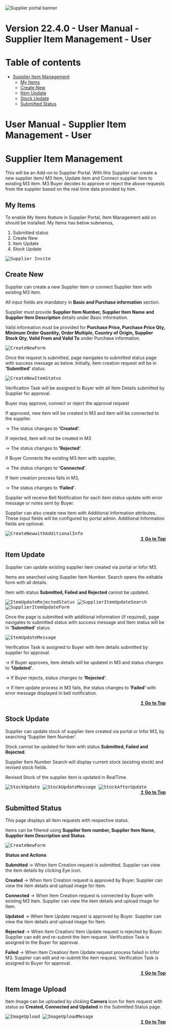 ![Supplier portal banner](../../../../images/banner-supplier-portal.jpg)

# Version 22.4.0 - User Manual - Supplier Item Management - User

# Table of contents

<div id=toc></div>

- [Supplier Item Management](#supplier-item-management)
  - [My Items](#my-items)	 
  - [Create New](#create-new)	 
  - [Item Update](#item-update)
  - [Stock Update](#stock-update)
  - [Submitted Status](#submitted-status)

# User Manual - Supplier Item Management - User

<div id = "Supplier Item Management"> </div> 

# Supplier Item Management

This will be an Add-on to Supplier Portal. With this Supplier can create a new supplier item/ M3 Item, Update item and Connect supplier item to existing M3 item.
M3 Buyer decides to approve or reject the above requests from the supplier based on the real time data provided by him.

## My Items

To enable My Items feature in Supplier Portal, Item Management add on should be installed.
My Items has below submenus,
1.	Submitted status
2.	Create New
3.	Item Update
4.	Stock Update


<kbd>
<kbd><img alt="Supplier_Invite" src="https://raw.githubusercontent.com/leanswift/leanswift.github.io/SP-1640/supplierportal/src/images/usermanual/supplier-item-management/Menus.png"></kbd>
</kbd>


## Create New

Supplier can create a new Supplier item or connect Supplier Item with existing M3 item.

All input fields are mandatory in **Basic and Purchase information** section. 

Supplier must provide **Supplier Item Number, Supplier Item Name and Supplier Item Description** details under Basic information.

Valid information must be provided for **Purchase Price, Purchase Price Qty, Minimum Order Quantity, Order Multiple, Country of Origin, Supplier Stock Qty, Valid From and Valid To** under Purchase information.


<kbd>
<kbd><img alt="CreateNewForm" src="https://raw.githubusercontent.com/leanswift/leanswift.github.io/SP-1640/supplierportal/src/images/usermanual/supplier-item-management/CreateNewForm.png"></kbd>
</kbd>


Once the request is submitted, page navigates to submitted status page with success message as below. Initially, item creation request will be in **‘Submitted’** status.


<kbd>
<kbd><img alt="CreateNewItemStatus" src="https://raw.githubusercontent.com/leanswift/leanswift.github.io/SP-1640/supplierportal/src/images/usermanual/supplier-item-management/CreateNewItemStatus.png"></kbd>
</kbd>


Verification Task will be assigned to Buyer with all Item Details submitted by Supplier for approval.

Buyer may approve, connect or reject the approval request

If approved, new item will be created in M3 and item will be connected to the supplier.   	
  
 ->  The status changes to **‘Created’**.
  
If rejected, item will not be created in M3
	
  -> The status changes to **‘Rejected’**.
  
If Buyer Connects the existing M3 item with supplier, 
  
  -> The status changes to **‘Connected’**.
  
If Item creation process fails in M3,
  
  -> The status changes to **‘Failed’**.
  
Supplier will receive Bell Notification for each item status update with error message or notes sent by Buyer.

Supplier can also create new item with Additional Information attributes. These input fields will be configured by portal admin.
Additional Information fields are optional.


<kbd>
<kbd><img alt="CreateNewwithAdditionalInfo" src="https://raw.githubusercontent.com/leanswift/leanswift.github.io/SP-1640/supplierportal/src/images/usermanual/supplier-item-management/CreateNewwithAdditionalInfo.png"></kbd>
</kbd>


<div align="right">
<b>
 <a href="#toc">↥ Go to Top</a>
</b>
</div>

## Item Update

Supplier can update existing supplier item created via portal or Infor M3.

Items are searched using Supplier Item Number. Search opens the editable form with all details.

Item with status **Submitted, Failed and Rejected** cannot be updated.


<kbd>
<kbd><img alt="ItemUpdateRejectedStatus" src="https://raw.githubusercontent.com/leanswift/leanswift.github.io/SP-1640/supplierportal/src/images/usermanual/supplier-item-management/ItemUpdateRejectedStatus.png"></kbd>
</kbd>



<kbd>
<kbd><img alt="SupplierItemUpdateSearch" src="https://raw.githubusercontent.com/leanswift/leanswift.github.io/SP-1640/supplierportal/src/images/usermanual/supplier-item-management/SupplierItemUpdateSearch.png"></kbd>
</kbd>



<kbd>
<kbd><img alt="SupplierItemUpdateForm" src="https://raw.githubusercontent.com/leanswift/leanswift.github.io/SP-1640/supplierportal/src/images/usermanual/supplier-item-management/SupplierItemUpdateForm.png"></kbd>
</kbd>


Once the page is submitted with additional information (if required), page navigates to submitted status with success message and Item status will be in **‘Submitted’** status.


<kbd>
<kbd><img alt="ItemUpdateMessage" src="https://raw.githubusercontent.com/leanswift/leanswift.github.io/SP-1640/supplierportal/src/images/usermanual/supplier-item-management/ItemUpdateMessage.png"></kbd>
</kbd>


Verification Task is assigned to Buyer with item details submitted by supplier for approval.

-> If Buyer approves, item details will be updated in M3 and status changes to **‘Updated’**.

-> If Buyer rejects, status changes to **‘Rejected’**.

-> If Item update process in M3 fails, the status changes to **‘Failed’** with error message displayed in bell notification.

<div align="right">
<b>
 <a href="#toc">↥ Go to Top</a>
</b>
</div>

## Stock Update

Supplier can update stock of supplier item created via portal or Infor M3, by searching ‘Supplier Item Number’.

Stock cannot be updated for Item with status **Submitted, Failed and Rejected**.

Supplier Item Number Search will display current stock (existing stock) and revised stock fields.

Revised Stock of the supplier item is updated in RealTime.



<kbd>
<kbd><img alt="StockUpdate" src="https://raw.githubusercontent.com/leanswift/leanswift.github.io/SP-1640/supplierportal/src/images/usermanual/supplier-item-management/StockUpdate.png"></kbd>
</kbd>



<kbd>
<kbd><img alt="StockUpdateMessage" src="https://raw.githubusercontent.com/leanswift/leanswift.github.io/SP-1640/supplierportal/src/images/usermanual/supplier-item-management/StockUpdateMessage.png"></kbd>
</kbd>



<kbd>
<kbd><img alt="StockAfterUpdate" src="https://raw.githubusercontent.com/leanswift/leanswift.github.io/SP-1640/supplierportal/src/images/usermanual/supplier-item-management/StockAfterUpdate.png"></kbd>
</kbd>


<div align="right">
<b>
 <a href="#toc">↥ Go to Top</a>
</b>
</div>

## Submitted Status

This page displays all item requests with respective status.

Items can be filtered using **Supplier Item number, Supplier Item Name, Supplier item Description and Status**.


<kbd>
<kbd><img alt="CreateNewForm" src="https://raw.githubusercontent.com/leanswift/leanswift.github.io/SP-1640/supplierportal/src/images/usermanual/supplier-item-management/SubmittedAllstatus.png"></kbd>
</kbd>


 **Status and Actions**

**Submitted** -> When Item Creation request is submitted. Supplier can view the item details by clicking Eye icon.

**Created** -> When Item Creation request is approved by Buyer. Supplier can view the item details and upload image for Item.

**Connected** -> When Item Creation request is connected by Buyer with existing M3 Item. Supplier can view the item details and upload image for Item.

**Updated** -> When Item Update request is approved by Buyer. Supplier can view the item details and upload image for Item.

**Rejected** -> When Item Creation/ Item Update request is rejected by Buyer. Supplier can edit and re-submit the item request. Verification Task is assigned to the Buyer for approval.

**Failed** -> When Item Creation/ Item Update request process failed in Infor M3. Supplier can edit and re-submit the item request. Verification Task is assigned to Buyer for approval.

<div align="right">
<b>
 <a href="#toc">↥ Go to Top</a>
</b>
</div>

## Item Image Upload

Item Image can be uploaded by clicking **Camera** Icon for Item request with status as **Created, Connected and Updated** in the Submitted Status page.



<kbd>
<kbd><img alt="ImageUpload" src="https://raw.githubusercontent.com/leanswift/leanswift.github.io/SP-1640/supplierportal/src/images/usermanual/supplier-item-management/ImageUpload.png"></kbd>
</kbd>



<kbd>
<kbd><img alt="ImageUploadMesage" src="https://raw.githubusercontent.com/leanswift/leanswift.github.io/SP-1640/supplierportal/src/images/usermanual/supplier-item-management/ImageUploadMesage.png"></kbd>
</kbd>

<div align="right">
<b>
 <a href="#toc">↥ Go to Top</a>
</b>
</div>
